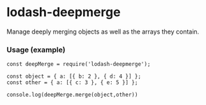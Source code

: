 # lodash-deepmerge
Manage deeply merging objects as well as the arrays they contain.

### Usage (example)

```
const deepMerge = require('lodash-deepmerge');

const object = { a: [{ b: 2 }, { d: 4 }] };
const other = { a: [{ c: 3 }, { e: 5 }] };

console.log(deepMerge.merge(object,other))
